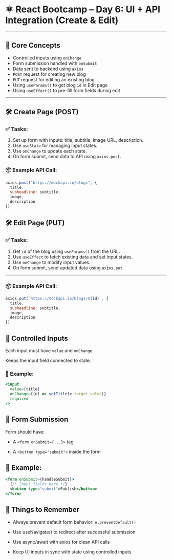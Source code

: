 # ⚛️ React Bootcamp – Day 6: UI + API Integration (Create & Edit)

---

## 📌 Core Concepts

- Controlled inputs using `onChange`
- Form submission handled with `onSubmit`
- Data sent to backend using `axios`
- `POST` request for creating new blog
- `PUT` request for editing an existing blog
- Using `useParams()` to get blog `id` in Edit page
- Using `useEffect()` to pre-fill form fields during edit

---

## 🛠️ Create Page (POST)

### ✅ Tasks:

1. Set up form with inputs: title, subtitle, image URL, description.
2. Use `useState` for managing input states.
3. Use `onChange` to update each state.
4. On form submit, send data to API using `axios.post`.

### 📦 Example API Call:

```js
axios.post("https://mockapi.io/blogs", {
  title,
  subheadline: subtitle,
  image,
  description
})
```
## 🛠️ Edit Page (PUT)

### ✅ Tasks:

1. Get `id` of the blog using `useParams()` from the URL.
2. Use `useEffect` to fetch existing data and set input states.
3. Use `onChange` to modify input values.
4. On form submit, send updated data using `axios.put`.

---

### 📦 Example API Call:
```jsx
axios.put(`https://mockapi.io/blogs/${id}`, {
  title,
  subheadline: subtitle,
  image,
  description
})
```
## 🎯 Controlled Inputs

Each input must have `value` and `onChange`.

Keeps the input field connected to state.

### 🧾 Example:

```jsx
<input
  value={title}
  onChange={(e) => setTitle(e.target.value)}
  required
/>
```
## 🧷 Form Submission
Form should have:

- A `<form onSubmit={...}>` tag

- A `<button type="submit">` inside the form

## 🧾 Example:
```jsx
<form onSubmit={handleSubmit}>
  {/* Input fields here */}
  <button type="submit">Publish</button>
</form>
```
## 🧵 Things to Remember
- Always prevent default form behavior: `e.preventDefault()`

- Use useNavigate() to redirect after successful submission

- Use async/await with axios for clean API calls

- Keep UI inputs in sync with state using controlled inputs
